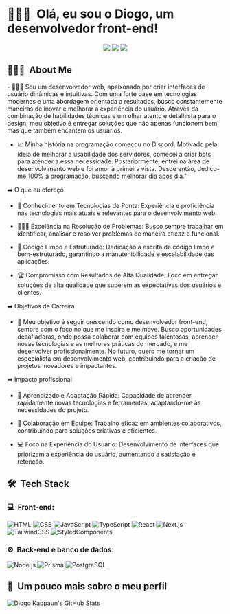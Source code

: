 <h1>🙋🏻‍♂️ &nbsp;Olá, eu sou o Diogo, um desenvolvedor front-end!</h1>
<p align="center">
<a href="https://diogokappaun.vercel.app/"><img src="https://img.shields.io/badge/-diogokappaun.vercel.app-3423A6?style=flat-square&logo=Google-Chrome&logoColor=white"/></a>
<a href="www.linkedin.com/in/diogo-kappaun"><img src="https://img.shields.io/badge/-Diogo%20Kappaun-0077B5?style=flat-square&logo=Linkedin&logoColor=white"/></a>
<a href="mailto:diogohkappaun@gmail.com"><img src="https://img.shields.io/badge/-diogohkappaun@gmail.com-D14836?style=flat-square&logo=Gmail&logoColor=white"/></a>

</p>

<h2> 👨🏻‍💻 &nbsp;About Me </h2>
- 👨🏻‍🚀 Sou um desenvolvedor web, apaixonado por criar interfaces de usuário dinâmicas e intuitivas. Com uma forte base em tecnologias modernas e uma abordagem orientada a resultados, busco constantemente maneiras de inovar e melhorar a experiência do usuário. Através da combinação de habilidades técnicas e um olhar atento e detalhista para o design, meu objetivo é entregar soluções que não apenas funcionem bem, mas que também encantem os usuários.

- 📈 Minha história na programação começou no Discord. Motivado pela ideia de melhorar a usabilidade dos servidores, comecei a criar bots para atender a essa necessidade. Posteriormente, entrei na área de desenvolvimento web e foi amor à primeira vista. Desde então, dedico-me 100% à programação, buscando melhorar dia após dia."

➡️ O que eu ofereço

- 🔧 Conhecimento em Tecnologias de Ponta: Experiência e proficiência nas tecnologias mais atuais e relevantes para o desenvolvimento web.

- 🕵🏻‍♂️ Excelência na Resolução de Problemas: Busco sempre trabalhar em identificar, analisar e resolver problemas de maneira eficaz e funcional.

- 🧹 Código Limpo e Estruturado: Dedicação à escrita de código limpo e bem-estruturado, garantindo a manutenibilidade e escalabilidade das aplicações.

- 🏆 Compromisso com Resultados de Alta Qualidade: Foco em entregar soluções de alta qualidade que superem as expectativas dos usuários e clientes.

➡️ Objetivos de Carreira

- 🚀 Meu objetivo é seguir crescendo como desenvolvedor front-end, sempre com o foco no que me inspira e me move. Busco oportunidades desafiadoras, onde possa colaborar com equipes talentosas, aprender novas tecnologias e as melhores práticas do mercado, e me desenvolver profissionalmente. No futuro, quero me tornar um especialista em desenvolvimento web, contribuindo para a criação de projetos inovadores e impactantes.

➡️ Impacto profissional

- 💨 Aprendizado e Adaptação Rápida: Capacidade de aprender rapidamente novas tecnologias e ferramentas, adaptando-me às necessidades do projeto.

- 🦺 Colaboração em Equipe: Trabalho eficaz em ambientes colaborativos, contribuindo para soluções criativas e eficientes.

- 💻 Foco na Experiência do Usuário: Desenvolvimento de interfaces que priorizam a experiência do usuário, aumentando a satisfação e retenção.

<h2> 🛠 &nbsp;Tech Stack</h2>
<h3>💻 &nbsp;Front-end:</h3>

![HTML](https://img.shields.io/badge/-HTML-333333?style=flat&logo=HTML5)
![CSS](https://img.shields.io/badge/-CSS-333333?style=flat&logo=CSS3&logoColor=1572B6)
![JavaScript](https://img.shields.io/badge/-JavaScript-333333?style=flat&logo=javascript)
![TypeScript](https://img.shields.io/badge/-TypeScript-333333?style=flat&logo=typescript&logoColor=2D79C7)
![React](https://img.shields.io/badge/-React-333333?style=flat&logo=react)
![Next.js](https://img.shields.io/badge/-Next.js-333333?style=flat&logo=nextdotjs)
![TailwindCSS](https://img.shields.io/badge/-TailwindCSS-333333?style=flat&logo=tailwindcss)
![StyledComponents](https://img.shields.io/badge/-styledcomponents-333333?style=flat&logo=styledcomponents)

<h3>⚙️ &nbsp;Back-end e banco de dados:</h3>

![Node.js](https://img.shields.io/badge/-Node.js-333333?style=flat&logo=node.js)
![Prisma](https://img.shields.io/badge/-Prisma-333333?style=flat&logo=prisma)
![PostgreSQL](https://img.shields.io/badge/-PostgreSQL-333333?style=flat&logo=postgresql)

<h2>🚀 &nbsp;Um pouco mais sobre o meu perfil</h2>

![Diogo Kappaun's GitHub Stats](https://github-readme-stats.vercel.app/api?username=diogo-kappaun&show_icons=true&theme=catppuccin_mocha )
